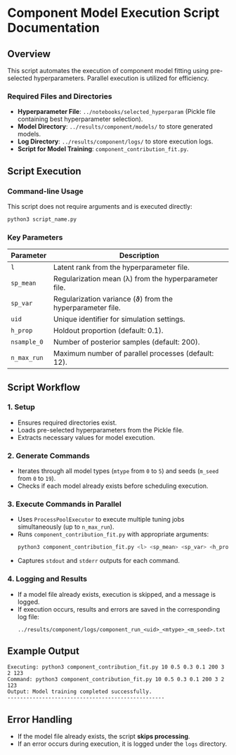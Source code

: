 # Component Model Execution Script Documentation

## Overview
This script automates the execution of component model fitting using pre-selected hyperparameters. Parallel execution is utilized for efficiency.

### Required Files and Directories
- **Hyperparameter File**: `../notebooks/selected_hyperparam` (Pickle file containing best hyperparameter selection).
- **Model Directory**: `../results/component/models/` to store generated models.
- **Log Directory**: `../results/component/logs/` to store execution logs.
- **Script for Model Training**: `component_contribution_fit.py`.

## Script Execution
### Command-line Usage
This script does not require arguments and is executed directly:
```bash
python3 script_name.py
```

### Key Parameters
| Parameter        | Description |
|-----------------|-------------|
| `l`             | Latent rank from the hyperparameter file. |
| `sp_mean`       | Regularization mean (λ) from the hyperparameter file. |
| `sp_var`        | Regularization variance (ϑ) from the hyperparameter file. |
| `uid`           | Unique identifier for simulation settings. |
| `h_prop`        | Holdout proportion (default: 0.1). |
| `nsample_0`     | Number of posterior samples (default: 200). |
| `n_max_run`     | Maximum number of parallel processes (default: 12). |

## Script Workflow
### 1. Setup
- Ensures required directories exist.
- Loads pre-selected hyperparameters from the Pickle file.
- Extracts necessary values for model execution.

### 2. Generate Commands
- Iterates through all model types (`mtype` from `0` to `5`) and seeds (`m_seed` from `0` to `19`).
- Checks if each model already exists before scheduling execution.

### 3. Execute Commands in Parallel
- Uses `ProcessPoolExecutor` to execute multiple tuning jobs simultaneously (up to `n_max_run`).
- Runs `component_contribution_fit.py` with appropriate arguments:
  ```bash
  python3 component_contribution_fit.py <l> <sp_mean> <sp_var> <h_prop> <nsample_0> <m_seed> <mtype> <uid>
  ```
- Captures `stdout` and `stderr` outputs for each command.

### 4. Logging and Results
- If a model file already exists, execution is skipped, and a message is logged.
- If execution occurs, results and errors are saved in the corresponding log file:
  ```
  ../results/component/logs/component_run_<uid>_<mtype>_<m_seed>.txt
  ```

## Example Output
```
Executing: python3 component_contribution_fit.py 10 0.5 0.3 0.1 200 3 2 123
Command: python3 component_contribution_fit.py 10 0.5 0.3 0.1 200 3 2 123
Output: Model training completed successfully.
--------------------------------------------------
```

## Error Handling
- If the model file already exists, the script **skips processing**.
- If an error occurs during execution, it is logged under the `logs` directory.
